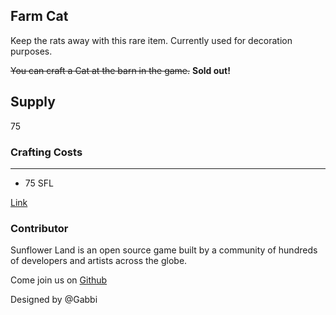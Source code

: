 ## Farm Cat

Keep the rats away with this rare item. Currently used for decoration purposes.

~~You can craft a Cat at the barn in the game.~~ **Sold out!**

## Supply

75

### Crafting Costs

---

- 75 SFL

[Link](https://docs.sunflower-land.com/crafting-guide)

### Contributor

Sunflower Land is an open source game built by a community of hundreds of developers and artists across the globe.

Come join us on [Github](https://github.com/sunflower-land/sunflower-land)

Designed by @Gabbi
